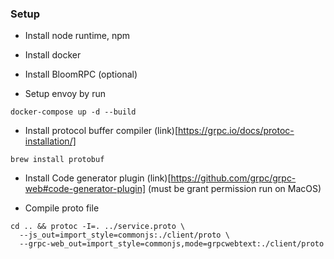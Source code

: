 ### Setup


- Install node runtime, npm

- Install docker

- Install BloomRPC (optional)

- Setup envoy by run
```
docker-compose up -d --build
```

- Install protocol buffer compiler (link)[https://grpc.io/docs/protoc-installation/]
```
brew install protobuf
```

- Install Code generator plugin (link)[https://github.com/grpc/grpc-web#code-generator-plugin]
(must be grant permission run on MacOS)

- Compile proto file
```
cd .. && protoc -I=. ../service.proto \
  --js_out=import_style=commonjs:./client/proto \
  --grpc-web_out=import_style=commonjs,mode=grpcwebtext:./client/proto
```